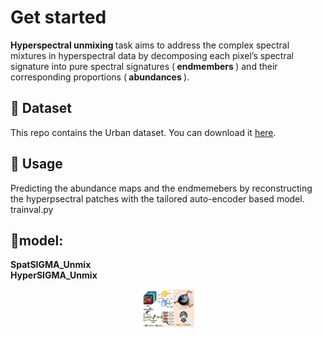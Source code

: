 
# Get started
<strong> Hyperspectral unmixing </strong>  task aims to address the complex spectral mixtures in hyperspectral data by decomposing each pixel’s spectral signature into pure spectral signatures (<strong> endmembers </strong>) and their corresponding proportions (<strong> abundances </strong>).<br>

## 🌷 Dataset
This repo contains the Urban dataset. You can download it [here](https://pan.baidu.com/s/1goRUhWfNuvrPXxJI1tYC0A?pwd=fsh4). <br>

## 🔨 Usage
Predicting the abundance maps and the endmemebers by reconstructing the hyperpsectral patches with the tailored auto-encoder based model. <br>
trainval.py <br>

## 🔴model: <br>
<strong> SpatSIGMA_Unmix </strong> <br>
<strong> HyperSIGMA_Unmix </strong> <br>
<figure>
<div align="center">
<img src=HyperSIGMA_Unmix.png width="20%">
</div>
</figure>
